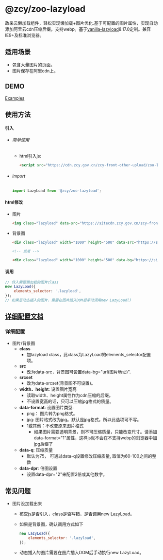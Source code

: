 # @zcy/zoo-lazyload

政采云懒加载组件，轻松实现懒加载+图片优化.基于可配置的图片属性，实现自动添加阿里云cdn压缩后缀，支持webp。基于[vanilla-lazyload](https://www.andreaverlicchi.eu/lazyload/)8.17.0定制。兼容IE9+及标准浏览器。

## 适用场景
* 包含大量图片的页面。
* 图片保存在阿里cdn上。

## DEMO

[Examples](https://sitecdn.zcy.gov.cn/zcy-front-other-upload/eccac4a499a6232eb45ce06b23754f18.html)

## 使用方法

#### 引入

- ###### 简单使用
  - html引入js:

    ```html
    <script src="https://cdn.zcy.gov.cn/zcy-front-other-upload/zoo-lazyload.min.js"></script>
    ```

- ###### import

    ```javascript
    import LazyLoad from '@zcy/zoo-lazyload';
	```



#### html修改

- 图片

  ```html
  <img class="lazyload" data-src="https://sitecdn.zcy.gov.cn/zcy-front-other-upload/4b6ac189a0e1bd6ef4a38091a66f7a61.png" data-srcset="https://sitecdn.zcy.gov.cn/zcy-front-other-upload/4b6ac189a0e1bd6ef4a38091a66f7a61.png 2x" alt="图片名称" width="100" height="100" />
  ```

- 背景图

  ```html
  <div class="lazyload" width="1000" height="500" data-src="https://sitecdn.zcy.gov.cn/zcy-front-other-upload/4b6ac189a0e1bd6ef4a38091a66f7a61.png"></div>
  
  <!-- 或者 -->
  
  <div class="lazyload" width="1000" height="500" data-bg="https://sitecdn.zcy.gov.cn/zcy-front-other-upload/4b6ac189a0e1bd6ef4a38091a66f7a61.png"></div>
  ```



#### 调用

```javascript
// 传入需要懒加载的图片class
new LazyLoad({
    elements_selector: '.lazyload',
});
// 如果是动态插入的图片，需要在图片插入DOM后手动调用new LazyLoad()
```

## [详细配置文档](https://www.andreaverlicchi.eu/lazyload/)

### 详细配置
* 图片/背景图
    * **class**
        * 加lazyload class，此class为LazyLoad的elements_selector配置项。
    * **src**
        * 改为data-src，背景图可设置data-bg="url(图片地址)".
    * **srcset**
        * 改为data-srcset(背景图不可设置)。
    * **width、height**: 设置图片宽高
        * 读取width、height属性作为cdn压缩的后缀。
        * 不设置宽高的话，只可以压缩jpg格式的质量。
    * **data-format**: 设置图片类型:
        * png： 图片转为png格式。
        * jpg: 图片格式改为jpg。默认是jpg格式，所以此选项可不写。
        * 1或其他：不改变原来图片格式
            * 如果图片需要透明背景，则不可压缩质量，只能改变尺寸。请添加data-format="1"属性，这样js就不会在不支持webp的浏览器中加jpg后缀了
    * **data-q**: 压缩质量
        * 默认为75， 可通过data-q设置修改压缩质量, 取值为60-100之间的整数
    * **data-dpr**:  倍图设置
        * 设置data-dpr="2"来配置2倍或其他数字。



## 常见问题

- 图片没加载出来

  - 核查js是否引入，class是否写错，是否调用new LazyLoad。

  - 如果是背景图，确认调用方式如下

    ```javascript
    new LazyLoad({
        elements_selector: '.lazyload',
    });
    ```

  - 动态插入的图片需要在图片插入DOM后手动执行new LazyLoad。